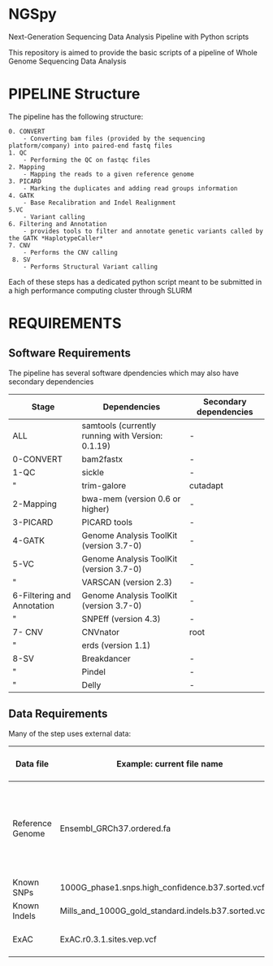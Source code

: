 # NGSpy


Next-Generation Sequencing Data Analysis Pipeline with Python scripts


This repository is aimed to provide the basic scripts of a pipeline of Whole Genome Sequencing Data Analysis

# PIPELINE Structure

The pipeline has the following structure:

    0. CONVERT
        - Converting bam files (provided by the sequencing platform/company) into paired-end fastq files
    1. QC
        - Performing the QC on fastqc files
    2. Mapping
        - Mapping the reads to a given reference genome
    3. PICARD
        - Marking the duplicates and adding read groups information
    4. GATK
        - Base Recalibration and Indel Realignment
    5.VC
        - Variant calling
    6. Filtering and Annotation
        - provides tools to filter and annotate genetic variants called by the GATK *HaplotypeCaller*
    7. CNV
        - Performs the CNV calling
     8. SV
        - Performs Structural Variant calling
    

Each of these steps has a dedicated python script meant to be submitted in a high performance computing cluster through SLURM


# REQUIREMENTS


## Software Requirements

The pipeline has several software dpendencies which may also have secondary dependencies

Stage | Dependencies    | Secondary dependencies
------------ | -------------| ---------------
ALL | samtools (currently running with Version: 0.1.19)|  -     
0-CONVERT | bam2fastx |     -       
1-QC      | sickle |       -       
   "     | trim-galore | cutadapt
2-Mapping | bwa-mem (version 0.6 or higher)|     -       
3-PICARD | PICARD tools |     -     
4-GATK | Genome Analysis ToolKit (version 3.7-0)|    -    
5-VC | Genome Analysis ToolKit (version 3.7-0)|    -
  "  | VARSCAN (version 2.3)|   -
6-Filtering and Annotation | Genome Analysis ToolKit (version 3.7-0)|    -
" |SNPEff (version 4.3) | - 
7- CNV | CNVnator | root
" |erds (version 1.1)|
8-SV | Breakdancer | - 
" | Pindel | -
" | Delly | - 


## Data Requirements

Many of the step uses external data:


Data file    | Example: current file name | Stage where used
------------ | -------------| -------------
Reference Genome| Ensembl_GRCh37.ordered.fa | 2-Mapping <br> 4-GATK <br> 5-VC <br> 6-Filtering and Annotation <br> 7-CNV <br> 8-SV
Known SNPs | 1000G_phase1.snps.high_confidence.b37.sorted.vcf.gz | 4-GATK <br> 5-VC
Known Indels | Mills_and_1000G_gold_standard.indels.b37.sorted.vcf.gz | 4-GATK <br> 5-VC
ExAC | ExAC.r0.3.1.sites.vep.vcf | 6-Filtering and Annotation 
